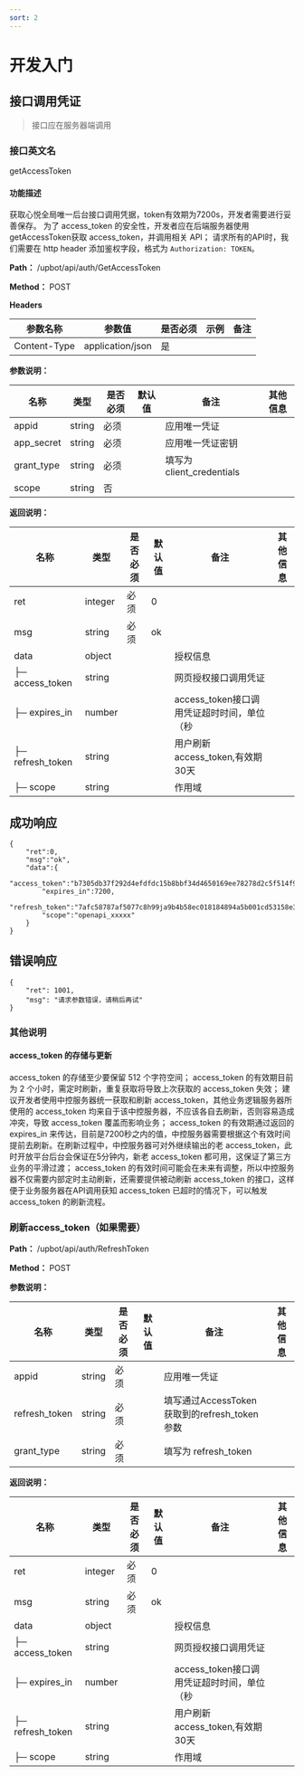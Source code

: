 ```yaml
---
sort: 2
---
```


# 开发入门

## 接口调用凭证
>接口应在服务器端调用

### 接口英文名
getAccessToken

#### 功能描述

获取心悦全局唯一后台接口调用凭据，token有效期为7200s，开发者需要进行妥善保存。
为了 access_token 的安全性，开发者应在后端服务器使用getAccessToken获取 access_token，并调用相关 API；
请求所有的API时，我们需要在 http header 添加鉴权字段，格式为 `Authorization: TOKEN`。

**Path：** /upbot/api/auth/GetAccessToken

**Method：** POST

**Headers**

| 参数名称          | 参数值              | 是否必须 | 示例 | 备注 |
|---------------|------------------|------|----|----|
| Content-Type  | application/json | 是    |    |    |

**参数说明：**

| 名称         | 类型     | 是否必须 | 默认值 | 备注                     | 其他信息         |
|------------|--------|------|-----|------------------------|--------------|
| appid      | string | 必须   |     | 应用唯一凭证                |  |
| app_secret | string | 必须   |     | 应用唯一凭证密钥             |          |
| grant_type | string | 必须   |     | 填写为 client_credentials |              |
| scope | string | 否   |     |  |              |

**返回说明：**

| 名称                | 类型      | 是否必须 | 默认值 | 备注                          | 其他信息                    |
|-------------------|---------|------|-----|-----------------------------|-------------------------|
| ret               | integer | 必须   | 0   |                             |                         |
| msg               | string  | 必须   | ok  |                             |                         |
| data         | object  |      |     | 授权信息                        |                         |
| ├─ access_token   | string  |      |     | 网页授权接口调用凭证                  |                         |
| ├─ expires_in     | number  |      |     | access_token接口调用凭证超时时间，单位（秒 |                         |
| ├─ refresh_token  | string  |      |     | 用户刷新access_token,有效期30天     |                         |
| ├─ scope          | string  |      |     | 作用域                         |  |



## 成功响应
```
{
    "ret":0,
    "msg":"ok",
    "data":{
        "access_token":"b7305db37f292d4efdfdc15b8bbf34d4650169ee78278d2c5f514f90b0e3",
        "expires_in":7200,
        "refresh_token":"7afc58787af5077c8h99ja9b4b58ec018184894a5b001cd53158e3a2c7bd",
        "scope":"openapi_xxxxx"
    }
}
```

## 错误响应
```
{
	"ret": 1001,
	"msg": "请求参数错误，请稍后再试"
}
```


### 其他说明

#### access_token 的存储与更新

access_token 的存储至少要保留 512 个字符空间；
access_token 的有效期目前为 2 个小时，需定时刷新，重复获取将导致上次获取的 access_token 失效；
建议开发者使用中控服务器统一获取和刷新 access_token，其他业务逻辑服务器所使用的 access_token 均来自于该中控服务器，不应该各自去刷新，否则容易造成冲突，导致 access_token 覆盖而影响业务；
access_token 的有效期通过返回的 expires_in 来传达，目前是7200秒之内的值，中控服务器需要根据这个有效时间提前去刷新。在刷新过程中，中控服务器可对外继续输出的老 access_token，此时开放平台后台会保证在5分钟内，新老 access_token 都可用，这保证了第三方业务的平滑过渡；
access_token 的有效时间可能会在未来有调整，所以中控服务器不仅需要内部定时主动刷新，还需要提供被动刷新 access_token 的接口，这样便于业务服务器在API调用获知 access_token 已超时的情况下，可以触发 access_token 的刷新流程。


###  刷新access_token（如果需要）

**Path：** /upbot/api/auth/RefreshToken

**Method：** POST

**参数说明：**

| 名称            | 类型     | 是否必须 | 默认值 | 备注                                 | 其他信息        |
|---------------|--------|------|-----|------------------------------------|-------------|
| appid      | string | 必须   |     | 应用唯一凭证                |  |
| refresh_token | string | 必须   |     | 填写通过AccessToken获取到的refresh_token参数 |             |
| grant_type    | string | 必须   |     | 填写为 refresh_token                  |             |

**返回说明：**

| 名称                | 类型      | 是否必须 | 默认值 | 备注                          | 其他信息                    |
|-------------------|---------|------|-----|-----------------------------|-------------------------|
| ret               | integer | 必须   | 0   |                             |                         |
| msg               | string  | 必须   | ok  |                             |                         |
| data         | object  |      |     | 授权信息                        |                         |
| ├─ access_token   | string  |      |     | 网页授权接口调用凭证                  |                         |
| ├─ expires_in     | number  |      |     | access_token接口调用凭证超时时间，单位（秒 |                         |
| ├─ refresh_token  | string  |      |     | 用户刷新access_token,有效期30天     |                         |
| ├─ scope          | string  |      |     | 作用域                         |  |
